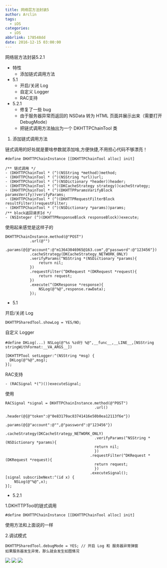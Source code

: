 ```yaml
---
title: 网络层方法封装5
author: Arclin
tags:
  - iOS
categories:
  - iOS
abbrlink: 178548dd
date: 2016-12-15 03:00:00
---
```

网络层方法封装5.2.1

- 特性
	- 添加链式调用方法
- 5.1
	- 开启/关闭 Log
	- 自定义 Logger
	- RAC支持
- 5.2.1
	- 修复了一些 bug
	- 由于服务器异常而返回的 NSData 转为 HTML 页面并展示出来（需要打开 DebugMode）
	- 把链式调用方法抽出为一个 DKHTTPChainTool 类
    
<!-- more -->
    
1. 添加链式调用方法

链式调用的好处就是要啥参数就添加啥,方便快捷,不用担心代码不够漂亮！

```
#define DKHTTPChainInstance [[DKHTTPChainTool alloc] init]

/** 链式调用 */
- (DKHTTPChainTool * (^)(NSString *method))method;
- (DKHTTPChainTool * (^)(NSString *url))url;
- (DKHTTPChainTool * (^)(NSDictionary *header))header;
- (DKHTTPChainTool * (^)(DKCacheStrategy strategy))cacheStrategy;
- (DKHTTPChainTool * (^)(DKHTTPParamsVarifyBlock paramsVerify))verifyParams;
- (DKHTTPChainTool * (^)(DKHTTPRequestFilterBlock resultFilter))requestFilter;
- (DKHTTPChainTool * (^)(NSDictionary *params))params;
/** block返回请求Id */
- (NSInteger (^)(DKHTTPResponseBlock responseBlock))execute;
```

使用起来感觉是这样子的

```
DKHTTPChainInstance.method(@"POST")
           .url(@"")
           .params(@{@"account":@"m13643046965@163.com",@"password":@"123456"})
           .cacheStrategy(DKCacheStrategy_NETWORK_ONLY)
           .verifyParams(^NSString *(NSDictionary *params){
               return nil;
           })
           .requestFilter(^DKRequest *(DKRequest *request){
               return request;
           })
           .execute(^(DKResponse *response){
               NSLog(@"%@",response.rawData);
           });
```

- 5.1

开启/关闭 Log

```
DKHTTPSharedTool.showLog = YES/NO;
```

自定义 Logger

```
#define DKLog(...) NSLog(@"%s %zd行 %@",__func__,__LINE__,[NSString stringWithFormat:__VA_ARGS__])

[DKHTTPTool setLogger:^(NSString *msg) {
  DKLog(@"%@",msg);
}];
```

RAC支持

```
- (RACSignal *(^)())executeSignal;
```

使用
```
RACSignal *signal = DKHTTPChainInstance.method(@"POST")
                                        .url()
                                        .header(@{@"token":@"0e83179ac83741416e50b0ea12113f6e"})
                                        .params(@{@"account":@"",@"password":@"123456"})
                                        .cacheStrategy(DKCacheStrategy_NETWORK_ONLY)
                                        .verifyParams(^NSString *(NSDictionary *params){
                                        return nil;
                                        })
                                      .requestFilter(^DKRequest *(DKRequest *request){
                                        return request;
                                        })
                                      .executeSignal();
[signal subscribeNext:^(id x) {
    NSLog(@"%@",x);
}];
```

- 5.2.1

1.DKHTTPTool的链式调用

```
#define DKHTTPChainInstance [[DKHTTPChainTool alloc] init]
```

使用方法和上面说的一样

2.调试模式

```
DKHTTPSharedTool.debugMode = YES; // 开启 Log 和 服务器异常弹窗
如果服务器发生异常，那么就会发生如图情况
```

![](https://github.com/Arc-lin/BlogImage/blob/master/555.png?raw=true)
![](https://github.com/Arc-lin/BlogImage/blob/master/666.png?raw=true)
![](https://github.com/Arc-lin/BlogImage/blob/master/777.png?raw=true)


